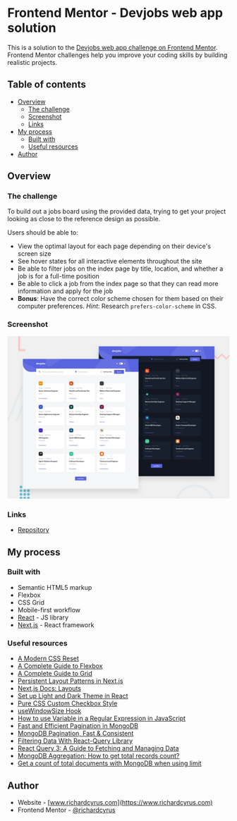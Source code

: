 # Frontend Mentor - Devjobs web app solution

This is a solution to the [Devjobs web app challenge on Frontend Mentor](https://www.frontendmentor.io/challenges/devjobs-web-app-HuvC_LP4l). Frontend Mentor challenges help you improve your coding skills by building realistic projects.

## Table of contents

- [Overview](#overview)
  - [The challenge](#the-challenge)
  - [Screenshot](#screenshot)
  - [Links](#links)
- [My process](#my-process)
  - [Built with](#built-with)
  - [Useful resources](#useful-resources)
- [Author](#author)

## Overview

### The challenge

To build out a jobs board using the provided data, trying to get your project looking as close to the reference design as possible.

Users should be able to:

- View the optimal layout for each page depending on their device's screen size
- See hover states for all interactive elements throughout the site
- Be able to filter jobs on the index page by title, location, and whether a job is for a full-time position
- Be able to click a job from the index page so that they can read more information and apply for the job
- **Bonus**: Have the correct color scheme chosen for them based on their computer preferences. _Hint_: Research `prefers-color-scheme` in CSS.

### Screenshot

![Reference preview](./design/reference/preview.jpg)

### Links

- [Repository](https://github.com/richardcyrus/fm-devjobs-web-app)

## My process

### Built with

- Semantic HTML5 markup
- Flexbox
- CSS Grid
- Mobile-first workflow
- [React](https://reactjs.org/) - JS library
- [Next.js](https://nextjs.org/) - React framework

### Useful resources

- [A Modern CSS Reset](https://piccalil.li/blog/a-modern-css-reset/)
- [A Complete Guide to Flexbox](https://css-tricks.com/snippets/css/a-guide-to-flexbox/)
- [A Complete Guide to Grid](https://css-tricks.com/snippets/css/complete-guide-grid/)
- [Persistent Layout Patterns in Next.js](https://adamwathan.me/2019/10/17/persistent-layout-patterns-in-nextjs/)
- [Next.js Docs: Layouts](https://nextjs.org/docs/basic-features/layouts)
- [Set up Light and Dark Theme in React](https://milddev.com/react/set-up-light-and-dark-theme-in-react/)
- [Pure CSS Custom Checkbox Style](https://moderncss.dev/pure-css-custom-checkbox-style/)
- [useWindowSize Hook](https://usehooks.com/useWindowSize/)
- [How to use Variable in a Regular Expression in JavaScript](https://reactgo.com/javascript-variable-regex/)
- [Fast and Efficient Pagination in MongoDB](https://www.codementor.io/@arpitbhayani/fast-and-efficient-pagination-in-mongodb-9095flbqr)
- [MongoDB Pagination, Fast & Consistent](https://medium.com/swlh/mongodb-pagination-fast-consistent-ece2a97070f3)
- [Filtering Data With React-Query Library](https://apiumhub.com/tech-blog-barcelona/filtering-data-with-react-query-library/)
- [React Query 3: A Guide to Fetching and Managing Data](https://www.sitepoint.com/react-query-fetch-manage-data/)
- [MongoDB Aggregation: How to get total records count?](https://stackoverflow.com/questions/20348093/mongodb-aggregation-how-to-get-total-records-count/39784851#39784851)
- [Get a count of total documents with MongoDB when using limit](https://stackoverflow.com/questions/21803290/get-a-count-of-total-documents-with-mongodb-when-using-limit)

## Author

- Website - [www.richardcyrus.com](https://www.richardcyrus.com)
- Frontend Mentor - [@richardcyrus](https://www.frontendmentor.io/profile/richardcyrus)
